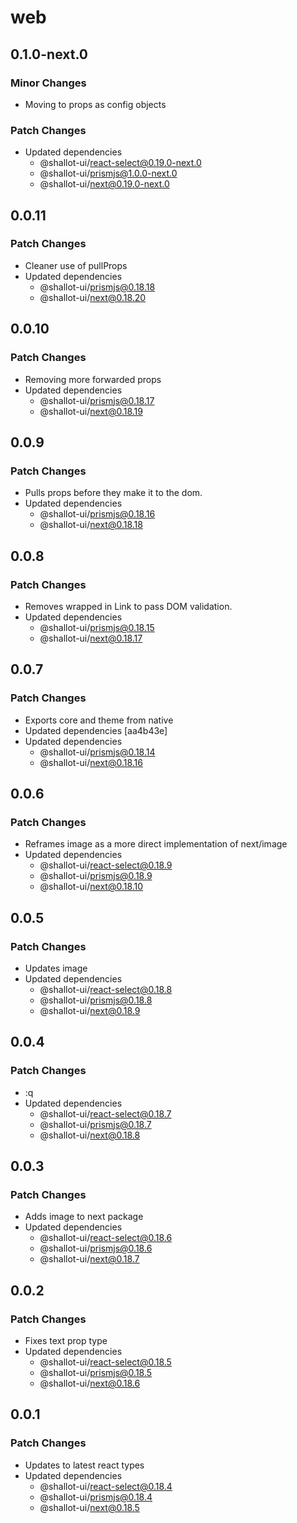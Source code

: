 # web

## 0.1.0-next.0

### Minor Changes

- Moving to props as config objects

### Patch Changes

- Updated dependencies
  - @shallot-ui/react-select@0.19.0-next.0
  - @shallot-ui/prismjs@1.0.0-next.0
  - @shallot-ui/next@0.19.0-next.0

## 0.0.11

### Patch Changes

- Cleaner use of pullProps
- Updated dependencies
  - @shallot-ui/prismjs@0.18.18
  - @shallot-ui/next@0.18.20

## 0.0.10

### Patch Changes

- Removing more forwarded props
- Updated dependencies
  - @shallot-ui/prismjs@0.18.17
  - @shallot-ui/next@0.18.19

## 0.0.9

### Patch Changes

- Pulls props before they make it to the dom.
- Updated dependencies
  - @shallot-ui/prismjs@0.18.16
  - @shallot-ui/next@0.18.18

## 0.0.8

### Patch Changes

- Removes wrapped <a> in Link to pass DOM validation.
- Updated dependencies
  - @shallot-ui/prismjs@0.18.15
  - @shallot-ui/next@0.18.17

## 0.0.7

### Patch Changes

- Exports core and theme from native
- Updated dependencies [aa4b43e]
- Updated dependencies
  - @shallot-ui/prismjs@0.18.14
  - @shallot-ui/next@0.18.16

## 0.0.6

### Patch Changes

- Reframes image as a more direct implementation of next/image
- Updated dependencies
  - @shallot-ui/react-select@0.18.9
  - @shallot-ui/prismjs@0.18.9
  - @shallot-ui/next@0.18.10

## 0.0.5

### Patch Changes

- Updates image
- Updated dependencies
  - @shallot-ui/react-select@0.18.8
  - @shallot-ui/prismjs@0.18.8
  - @shallot-ui/next@0.18.9

## 0.0.4

### Patch Changes

- :q
- Updated dependencies
  - @shallot-ui/react-select@0.18.7
  - @shallot-ui/prismjs@0.18.7
  - @shallot-ui/next@0.18.8

## 0.0.3

### Patch Changes

- Adds image to next package
- Updated dependencies
  - @shallot-ui/react-select@0.18.6
  - @shallot-ui/prismjs@0.18.6
  - @shallot-ui/next@0.18.7

## 0.0.2

### Patch Changes

- Fixes text prop type
- Updated dependencies
  - @shallot-ui/react-select@0.18.5
  - @shallot-ui/prismjs@0.18.5
  - @shallot-ui/next@0.18.6

## 0.0.1

### Patch Changes

- Updates to latest react types
- Updated dependencies
  - @shallot-ui/react-select@0.18.4
  - @shallot-ui/prismjs@0.18.4
  - @shallot-ui/next@0.18.5
